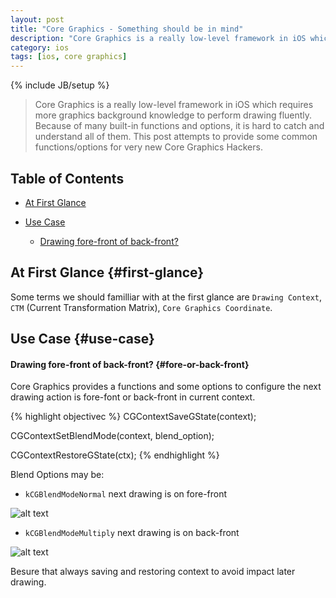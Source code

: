 ```yaml
---
layout: post
title: "Core Graphics - Something should be in mind"
description: "Core Graphics is a really low-level framework in iOS which requires more graphics background knowledge to perform drawing fluently. Because of many built-in functions and options, it is hard to catch and understand all of them. This post attempts to provide some common functions/options for very new Core Graphics Hackers."
category: ios
tags: [ios, core graphics]
---
```

{% include JB/setup %}
> Core Graphics is a really low-level framework in iOS which requires more graphics background knowledge to perform drawing fluently. Because of many built-in functions and options, it is hard to catch and understand all of them. This post attempts to provide some common functions/options for very new Core Graphics Hackers.

## Table of Contents
- [At First Glance](#first-glance)
- [Use Case](#use-case)

	- [Drawing fore-front of back-front?](#fore-or-back-front)

## At First Glance {#first-glance}
Some terms we should familliar with at the first glance are ```Drawing Context```, ```CTM``` (Current Transformation Matrix), ```Core Graphics Coordinate```.


## Use Case {#use-case}
#### Drawing fore-front of back-front? {#fore-or-back-front}
Core Graphics provides a functions and some options to configure the next drawing action is fore-font or back-front in current context.

{% highlight objectivec %}
CGContextSaveGState(context);

CGContextSetBlendMode(context, blend_option);

CGContextRestoreGState(ctx);
{% endhighlight %}

Blend Options may be:

- ```kCGBlendModeNormal``` next drawing is on fore-front

![alt text](http://hugo53.github.io/images/coregraphics/fore-front.png "fore front")

- ```kCGBlendModeMultiply``` next drawing is on back-front

![alt text](http://hugo53.github.io/images/coregraphics/back-front.png "back front")

Besure that always saving and restoring context to avoid impact later drawing. 